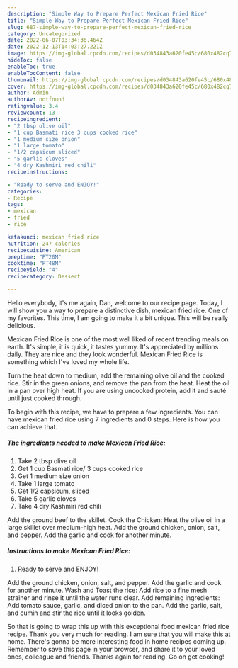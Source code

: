 ```yaml
---
description: "Simple Way to Prepare Perfect Mexican Fried Rice"
title: "Simple Way to Prepare Perfect Mexican Fried Rice"
slug: 687-simple-way-to-prepare-perfect-mexican-fried-rice
category: Uncategorized
date: 2022-06-07T03:34:36.464Z
date: 2022-12-13T14:03:27.221Z
image: https://img-global.cpcdn.com/recipes/d034843a620fe45c/680x482cq70/mexican-fried-rice-recipe-main-photo.jpg
hideToc: false
enableToc: true
enableTocContent: false
thumbnail: https://img-global.cpcdn.com/recipes/d034843a620fe45c/680x482cq70/mexican-fried-rice-recipe-main-photo.jpg
cover: https://img-global.cpcdn.com/recipes/d034843a620fe45c/680x482cq70/mexican-fried-rice-recipe-main-photo.jpg
author: Admin
authorAv: notfound
ratingvalue: 3.4
reviewcount: 13
recipeingredient:
- "2 tbsp olive oil"
- "1 cup Basmati rice 3 cups cooked rice"
- "1 medium size onion"
- "1 large tomato"
- "1/2 capsicum sliced"
- "5 garlic cloves"
- "4 dry Kashmiri red chili"
recipeinstructions:

- "Ready to serve and ENJOY!"
categories:
- Recipe
tags:
- mexican
- fried
- rice

katakunci: mexican fried rice 
nutrition: 247 calories
recipecuisine: American
preptime: "PT20M"
cooktime: "PT48M"
recipeyield: "4"
recipecategory: Dessert

---
```



Hello everybody, it's me again, Dan, welcome to our recipe page. Today, I will show you a way to prepare a distinctive dish, mexican fried rice. One of my favorites. This time, I am going to make it a bit unique. This will be really delicious.

Mexican Fried Rice is one of the most well liked of recent trending meals on earth. It's simple, it is quick, it tastes yummy. It's appreciated by millions daily. They are nice and they look wonderful. Mexican Fried Rice is something which I've loved my whole life.

Turn the heat down to medium, add the remaining olive oil and the cooked rice. Stir in the green onions, and remove the pan from the heat. Heat the oil in a pan over high heat. If you are using uncooked protein, add it and sauté until just cooked through.


To begin with this recipe, we have to prepare a few ingredients. You can have mexican fried rice using 7 ingredients and 0 steps. Here is how you can achieve that.

<!--inarticleads1-->

##### The ingredients needed to make Mexican Fried Rice:

1. Take 2 tbsp olive oil
1. Get 1 cup Basmati rice/ 3 cups cooked rice
1. Get 1 medium size onion
1. Take 1 large tomato
1. Get 1/2 capsicum, sliced
1. Take 5 garlic cloves
1. Take 4 dry Kashmiri red chili


Add the ground beef to the skillet. Cook the Chicken: Heat the olive oil in a large skillet over medium-high heat. Add the ground chicken, onion, salt, and pepper. Add the garlic and cook for another minute. 

<!--inarticleads2-->

##### Instructions to make Mexican Fried Rice:


1. Ready to serve and ENJOY!

Add the ground chicken, onion, salt, and pepper. Add the garlic and cook for another minute. Wash and Toast the rice: Add rice to a fine mesh strainer and rinse it until the water runs clear. Add remaining ingredients: Add tomato sauce, garlic, and diced onion to the pan. Add the garlic, salt, and cumin and stir the rice until it looks golden. 

So that is going to wrap this up with this exceptional food mexican fried rice recipe. Thank you very much for reading. I am sure that you will make this at home. There's gonna be more interesting food in home recipes coming up. Remember to save this page in your browser, and share it to your loved ones, colleague and friends. Thanks again for reading. Go on get cooking!
